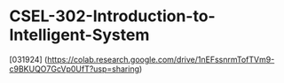 # CSEL-302-Introduction-to-Intelligent-System

[031924] (https://colab.research.google.com/drive/1nEFssnrmTofTVm9-c9BKUQO7GcVp0UfT?usp=sharing)
